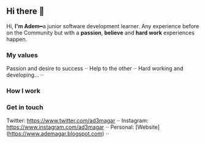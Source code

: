 ## Hi there 👋

Hi, **I'm Adem**━a junior software development learner. Any experience before on the Community but with a **passion**, **believe** and **hard work** experiences happen. 

### My values
Passion and desire to success ⋅⋅
Help to the other ⋅⋅
Hard working and developing... ⋅⋅

### How I work


### Get in touch

Twitter: https://www.twitter.com/ad3magar ⋅⋅
Instagram: https://www.instagram.com/ad3magar ⋅⋅
Personal: [Website] (https://www.ademagar.blogspot.com) ⋅⋅



<!--
**ademagar/ademagar** is a ✨ _special_ ✨ repository because its `README.md` (this file) appears on your GitHub profile.

Here are some ideas to get you started:

- 🔭 I’m currently working on ...
- 🌱 I’m currently learning ...
- 👯 I’m looking to collaborate on ...
- 🤔 I’m looking for help with ...
- 💬 Ask me about ...
- 📫 How to reach me: ...
- 😄 Pronouns: ...
- ⚡ Fun fact: ...
-->
